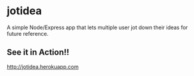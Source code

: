 # jotidea
A simple Node/Express app that lets multiple user jot down their ideas for future reference.

## See it in Action!!
http://jotidea.herokuapp.com
